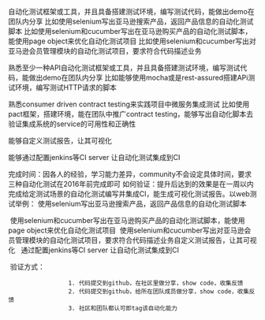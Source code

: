 自动化测试框架或工具，并且具备搭建测试环境，编写测试代码，能做出demo在团队内分享
比如使用selenium写出亚马逊搜索产品，返回产品信息的自动化测试脚本
比如使用selenium和cucumber写出在亚马逊购买产品的自动化测试脚本，能使用page object来优化自动化测试项目
比如使用selenium和cucumber写出对亚马逊会员管理模块的自动化测试项目，要求符合代码描述业务

熟悉至少一种API自动化测试框架或工具，并且具备搭建测试环境，编写测试代码，能做出demo在团队内分享
比如能够使用mocha或是rest-assured搭建APi测试环境，编写测试HTTP请求的脚本

熟悉consumer driven contract testing来实践项目中微服务集成测试
比如使用pact框架，搭建环境，能在团队中推广contract testing，能够写出自动化脚本去验证集成系统的service的可用性和正确性

能够自定义测试报告，让其可视化

能够通过配置jenkins等CI server 让自动化测试集成到CI

完成时间：因各人的经验，学习能力差异，community不会设定具体时间，要求三种自动化测试在2016年前完成即可
    如何验证：提升后达到的效果是在一周以内完成给定测试场景的自动化测试编写并集成CI，能生成可视化测试报告。以web测试举例：
使用selenium写出亚马逊搜索产品，返回产品信息的自动化测试脚本

​                    ​
使用selenium和cucumber写出在亚马逊购买产品的自动化测试脚本，能使用page object来优化自动化测试项目
​                    ​
使用selenium和cucumber写出对亚马逊会员管理模块的自动化测试项目，要求符合代码描述业务
​                    自定义测试报告，让其可视化
​                    ​
通过配置jenkins等CI server 让自动化测试集成到CI​

​                   验证方式：

                     1. 代码提交到github，在社区里做分享，show code，收集反馈
                     2. 代码提交到github，给所在团队成员做分享，show code，收集反馈
                     3. 社区和团队都认可即tag该自动化能力
